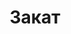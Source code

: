 ---
title: 'Закат'
location: ''
tags: [all, 2010]
categories: [paddling-2700km-along-the-volga-2010]
---